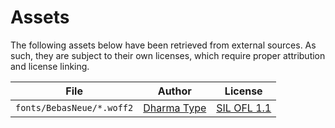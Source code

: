 # Assets

The following assets below have been retrieved from external sources. As such, they are subject to their own licenses, which require proper attribution and license linking.

| File                      | Author        | License                                         |
| ------------------------- | ------------- | ----------------------------------------------- |
| `fonts/BebasNeue/*.woff2` | [Dharma Type] | [SIL OFL 1.1](./static/fonts/BebasNeue/OFL.txt) |

[Dharma Type]: https://dharmatype.com/
